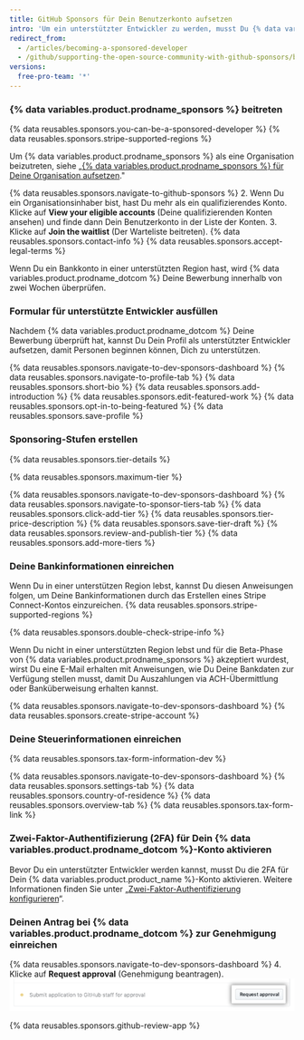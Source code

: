 ```yaml
---
title: GitHub Sponsors für Dein Benutzerkonto aufsetzen
intro: 'Um ein unterstützter Entwickler zu werden, musst Du {% data variables.product.prodname_sponsors %} beitreten, Dein Formular für unterstützte Entwickler ausfüllen, Sponsoring-Stufen erstellen, Deine Bank- und Steuerdaten einreichen und die Zwei-Faktor-Authentifizierung für Dein {% data variables.product.prodname_dotcom %}-Konto aktivieren.'
redirect_from:
  - /articles/becoming-a-sponsored-developer
  - /github/supporting-the-open-source-community-with-github-sponsors/becoming-a-sponsored-developer
versions:
  free-pro-team: '*'
---
```


### {% data variables.product.prodname_sponsors %} beitreten

{% data reusables.sponsors.you-can-be-a-sponsored-developer %} {% data reusables.sponsors.stripe-supported-regions %}

Um {% data variables.product.prodname_sponsors %} als eine Organisation beizutreten, siehe „[{% data variables.product.prodname_sponsors %} für Deine Organisation aufsetzen](/github/supporting-the-open-source-community-with-github-sponsors/setting-up-github-sponsors-for-your-organization)."

{% data reusables.sponsors.navigate-to-github-sponsors %}
2. Wenn Du ein Organisationsinhaber bist, hast Du mehr als ein qualifizierendes Konto. Klicke auf **View your eligible accounts** (Deine qualifizierenden Konten ansehen) und finde dann Dein Benutzerkonto in der Liste der Konten.
3. Klicke auf **Join the waitlist** (Der Warteliste beitreten).
{% data reusables.sponsors.contact-info %}
{% data reusables.sponsors.accept-legal-terms %}

Wenn Du ein Bankkonto in einer unterstützten Region hast, wird {% data variables.product.prodname_dotcom %} Deine Bewerbung innerhalb von zwei Wochen überprüfen.

### Formular für unterstützte Entwickler ausfüllen

Nachdem {% data variables.product.prodname_dotcom %} Deine Bewerbung überprüft hat, kannst Du Dein Profil als unterstützter Entwickler aufsetzen, damit Personen beginnen können, Dich zu unterstützen.

{% data reusables.sponsors.navigate-to-dev-sponsors-dashboard %}
{% data reusables.sponsors.navigate-to-profile-tab %}
{% data reusables.sponsors.short-bio %}
{% data reusables.sponsors.add-introduction %}
{% data reusables.sponsors.edit-featured-work %}
{% data reusables.sponsors.opt-in-to-being-featured %}
{% data reusables.sponsors.save-profile %}

### Sponsoring-Stufen erstellen

{% data reusables.sponsors.tier-details %}

{% data reusables.sponsors.maximum-tier %}

{% data reusables.sponsors.navigate-to-dev-sponsors-dashboard %}
{% data reusables.sponsors.navigate-to-sponsor-tiers-tab %}
{% data reusables.sponsors.click-add-tier %}
{% data reusables.sponsors.tier-price-description %}
{% data reusables.sponsors.save-tier-draft %}
{% data reusables.sponsors.review-and-publish-tier %}
{% data reusables.sponsors.add-more-tiers %}

### Deine Bankinformationen einreichen

Wenn Du in einer unterstützen Region lebst, kannst Du diesen Anweisungen folgen, um Deine Bankinformationen durch das Erstellen eines Stripe Connect-Kontos einzureichen. {% data reusables.sponsors.stripe-supported-regions %}

{% data reusables.sponsors.double-check-stripe-info %}

Wenn Du nicht in einer unterstützten Region lebst und für die Beta-Phase von {% data variables.product.prodname_sponsors %} akzeptiert wurdest, wirst Du eine E-Mail erhalten mit Anweisungen, wie Du Deine Bankdaten zur Verfügung stellen musst, damit Du Auszahlungen via ACH-Übermittlung oder Banküberweisung erhalten kannst.

{% data reusables.sponsors.navigate-to-dev-sponsors-dashboard %}
{% data reusables.sponsors.create-stripe-account %}

### Deine Steuerinformationen einreichen

{% data reusables.sponsors.tax-form-information-dev %}

{% data reusables.sponsors.navigate-to-dev-sponsors-dashboard %}
{% data reusables.sponsors.settings-tab %}
{% data reusables.sponsors.country-of-residence %}
{% data reusables.sponsors.overview-tab %}
{% data reusables.sponsors.tax-form-link %}

### Zwei-Faktor-Authentifizierung (2FA) für Dein {% data variables.product.prodname_dotcom %}-Konto aktivieren

Bevor Du ein unterstützter Entwickler werden kannst, musst Du die 2FA für Dein {% data variables.product.product_name %}-Konto aktivieren. Weitere Informationen finden Sie unter „[Zwei-Faktor-Authentifizierung konfigurieren](/articles/configuring-two-factor-authentication)“.

### Deinen Antrag bei {% data variables.product.prodname_dotcom %} zur Genehmigung einreichen

{% data reusables.sponsors.navigate-to-dev-sponsors-dashboard %}
4. Klicke auf **Request approval** (Genehmigung beantragen). ![Schaltfläche „Request approval" (Beantragen der Genehmigung)](/assets/images/help/sponsors/request-approval-button.png)

{% data reusables.sponsors.github-review-app %}
